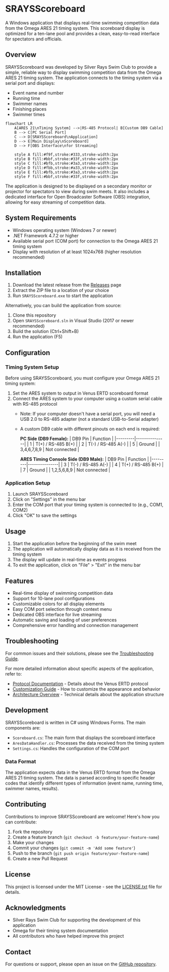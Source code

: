 # SRAYSScoreboard

A Windows application that displays real-time swimming competition data from the Omega ARES 21 timing system. This scoreboard display is optimized for a ten-lane pool and provides a clean, easy-to-read interface for spectators and officials.

## Overview

SRAYSScoreboard was developed by Silver Rays Swim Club to provide a simple, reliable way to display swimming competition data from the Omega ARES 21 timing system. The application connects to the timing system via a serial port and displays:

- Event name and number
- Running time
- Swimmer names
- Finishing places
- Swimmer times

```mermaid
flowchart LR
    A[ARES 21\nTiming System] -->|RS-485 Protocol| B[Custom DB9 Cable]
    B --> C[PC Serial Port]
    C --> D[SRAYSScoreboard\nApplication]
    D --> E[Main Display\nScoreboard]
    D --> F[OBS Interface\nfor Streaming]
    
    style A fill:#f9f,stroke:#333,stroke-width:2px
    style B fill:#bbf,stroke:#33f,stroke-width:2px
    style C fill:#bfb,stroke:#3a3,stroke-width:2px
    style D fill:#fbb,stroke:#a33,stroke-width:2px
    style E fill:#bfb,stroke:#3a3,stroke-width:2px
    style F fill:#bbf,stroke:#33f,stroke-width:2px
```

The application is designed to be displayed on a secondary monitor or projector for spectators to view during swim meets. It also includes a dedicated interface for Open Broadcaster Software (OBS) integration, allowing for easy streaming of competition data.

## System Requirements

- Windows operating system (Windows 7 or newer)
- .NET Framework 4.7.2 or higher
- Available serial port (COM port) for connection to the Omega ARES 21 timing system
- Display with resolution of at least 1024x768 (higher resolution recommended)

## Installation

1. Download the latest release from the [Releases](https://github.com/fvishram/SRAYSScoreboard/releases) page
2. Extract the ZIP file to a location of your choice
3. Run `SRAYSScoreboard.exe` to start the application

Alternatively, you can build the application from source:

1. Clone this repository
2. Open `SRAYSScoreboard.sln` in Visual Studio (2017 or newer recommended)
3. Build the solution (Ctrl+Shift+B)
4. Run the application (F5)

## Configuration

### Timing System Setup

Before using SRAYSScoreboard, you must configure your Omega ARES 21 timing system:

1. Set the ARES system to output in Venus ERTD scoreboard format
2. Connect the ARES system to your computer using a custom serial cable with RS-485 protocol
   - Note: If your computer doesn't have a serial port, you will need a USB 2.0 to RS-485 adapter (not a standard USB-to-Serial adapter)
   - A custom DB9 cable with different pinouts on each end is required:
     
     **PC Side (DB9 Female):**
     | DB9 Pin | Function      |
     |---------|---------------|
     | 1       | T(+) / RS-485 B(+) |
     | 2       | T(-) / RS-485 A(-) |
     | 5       | Ground        |
     | 3,4,6,7,8,9 | Not connected |
     
     **ARES Timing Console Side (DB9 Male):**
     | DB9 Pin | Function      |
     |---------|---------------|
     | 3       | T(-) / RS-485 A(-) |
     | 4       | T(+) / RS-485 B(+) |
     | 7       | Ground        |
     | 1,2,5,6,8,9 | Not connected |

### Application Setup

1. Launch SRAYSScoreboard
2. Click on "Settings" in the menu bar
3. Enter the COM port that your timing system is connected to (e.g., COM1, COM2)
4. Click "OK" to save the settings

## Usage

1. Start the application before the beginning of the swim meet
2. The application will automatically display data as it is received from the timing system
3. The display will update in real-time as events progress
4. To exit the application, click on "File" > "Exit" in the menu bar

## Features

- Real-time display of swimming competition data
- Support for 10-lane pool configurations
- Customizable colors for all display elements
- Easy COM port selection through context menu
- Dedicated OBS interface for live streaming
- Automatic saving and loading of user preferences
- Comprehensive error handling and connection management

## Troubleshooting

For common issues and their solutions, please see the [Troubleshooting Guide](docs/TROUBLESHOOTING.md).

For more detailed information about specific aspects of the application, refer to:

- [Protocol Documentation](docs/PROTOCOL.md) - Details about the Venus ERTD protocol
- [Customization Guide](docs/CUSTOMIZATION.md) - How to customize the appearance and behavior
- [Architecture Overview](docs/ARCHITECTURE.md) - Technical details about the application structure

## Development

SRAYSScoreboard is written in C# using Windows Forms. The main components are:

- `Scoreboard.cs`: The main form that displays the scoreboard interface
- `AresDataHandler.cs`: Processes the data received from the timing system
- `Settings.cs`: Handles the configuration of the COM port

### Data Format

The application expects data in the Venus ERTD format from the Omega ARES 21 timing system. The data is parsed according to specific header codes that identify different types of information (event name, running time, swimmer names, results).

## Contributing

Contributions to improve SRAYSScoreboard are welcome! Here's how you can contribute:

1. Fork the repository
2. Create a feature branch (`git checkout -b feature/your-feature-name`)
3. Make your changes
4. Commit your changes (`git commit -m 'Add some feature'`)
5. Push to the branch (`git push origin feature/your-feature-name`)
6. Create a new Pull Request

## License

This project is licensed under the MIT License - see the [LICENSE.txt](LICENSE.txt) file for details.

## Acknowledgments

- Silver Rays Swim Club for supporting the development of this application
- Omega for their timing system documentation
- All contributors who have helped improve this project

## Contact

For questions or support, please open an issue on the [GitHub repository](https://github.com/fvishram/SRAYSScoreboard/issues).
